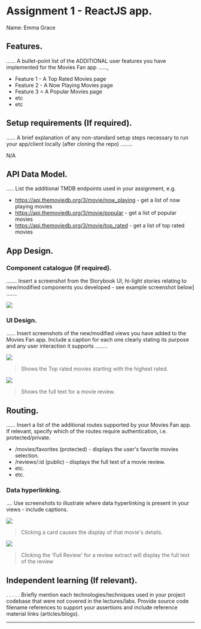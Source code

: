 # Assignment 1 - ReactJS app.

Name: Emma Grace

## Features.

...... A bullet-point list of the ADDITIONAL user features you have implemented for the  Movies Fan app ......,
 
 + Feature 1 - A Top Rated Movies page
 + Feature 2 - A Now Playing Movies page
 + Feature 3 = A Popular Movies page
 + etc
 + etc

## Setup requirements (If required).

...... A brief explanation of any non-standard setup steps necessary to run your app/client locally (after cloning the repo) ........

N/A 

## API Data Model.

..... List the additional TMDB endpoints used in your assignment, e.g.

+ https://api.themoviedb.org/3/movie/now_playing - get a list of now playing movies
+ https://api.themoviedb.org/3/movie/popular - get a list of popular movies
+ https://api.themoviedb.org/3/movie/top_rated - get a list of top rated movies 

## App Design.

### Component catalogue (If required).

....... Insert a screenshot from the Storybook UI, hi-light stories relating to new/modified components you developed - see example screenshot below] .......

![][stories]

### UI Design.

...... Insert screenshots of the new/modified views you have added to the Movies Fan app. Include a caption for each one clearly stating its purpose and any user interaction it supports ........

![][topRatedMovies]
>Shows the Top rated movies starting with the highest rated.

![][review]
>Shows the full text for a movie review. 

## Routing.

...... Insert a list of the additional routes supported by your Movies Fan app. If relevant, specify which of the routes require authentication, i.e. protected/private.

+ /movies/favorites (protected) - displays the user's favorite movies selection.
+ /reviews/:id (public) - displays the full text of a movie review.
+ etc.
+ etc.

### Data hyperlinking.

.... Use screenshots to illustrate where data hyperlinking is present in your views - include captions.

![][cardLink]
> Clicking a card causes the display of that movie's details.

![][reviewLink]
>Clicking the 'Full Review' for a review extract will display the full text of the review

## Independent learning (If relevant).

. . . . . Briefly mention each technologies/techniques used in your project codebase that were not covered in the lectures/labs. Provide source code filename references to support your assertions and include reference material links (articles/blogs).

---------------------------------

[model]: ./data.jpg
[movieDetail]: ./public/movieDetail.png
[review]: ./public/review.png
[reviewLink]: ./public/reviewLink.png
[cardLink]: ./public/cardLink.png
[stories]: ./public/storybook.png
[topRatedMovies]: ./public/topRatedMovies.PNG